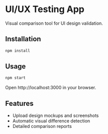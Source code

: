 # UI/UX Testing App

Visual comparison tool for UI design validation.

## Installation

```bash
npm install
```

## Usage

```bash
npm start
```

Open http://localhost:3000 in your browser.

## Features

- Upload design mockups and screenshots
- Automatic visual difference detection
- Detailed comparison reports